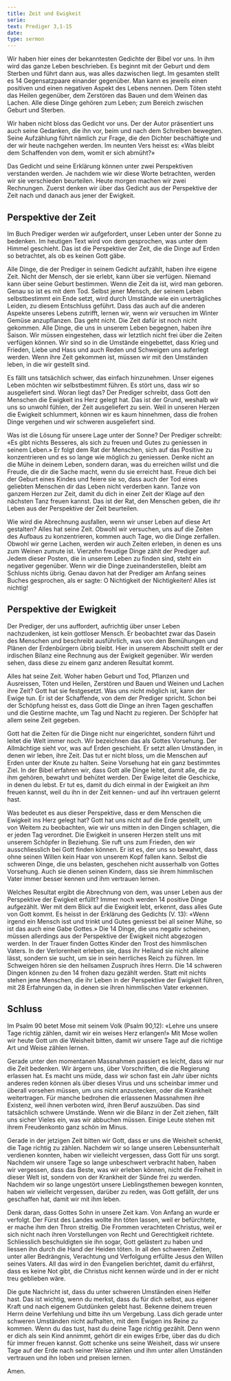```yaml
---
title: Zeit und Ewigkeit
serie: 
text: Prediger 3,1-15
date: 
type: sermon
---
```


Wir haben hier eines der bekanntesten Gedichte der Bibel vor uns. In ihm wird das ganze Leben beschrieben. Es beginnt mit der Geburt und dem Sterben und führt dann aus, was alles dazwischen liegt. Im gesamten stellt es 14 Gegensatzpaare einander gegenüber. Man kann es jeweils einen positiven und einen negativen Aspekt des Lebens nennen. Dem Töten steht das Heilen gegenüber, dem Zerstören das Bauen und dem Weinen das Lachen. Alle diese Dinge gehören zum Leben; zum Bereich zwischen Geburt und Sterben.

Wir haben nicht bloss das Gedicht vor uns. Der der Autor präsentiert uns auch seine Gedanken, die ihn vor, beim und nach dem Schreiben bewegten. Seine Aufzählung führt nämlich zur Frage, die den Dichter beschäftigte und der wir heute nachgehen werden. Im neunten Vers heisst es: «Was bleibt dem Schaffenden von dem, womit er sich abmüht?»

Das Gedicht und seine Erklärung können unter zwei Perspektiven verstanden werden. Je nachdem wie wir diese Worte betrachten, werden wir sie verschieden beurteilen. Heute morgen machen wir zwei Rechnungen. Zuerst denken wir über das Gedicht aus der Perspektive der Zeit nach und danach aus jener der Ewigkeit.

## Perspektive der Zeit

Im Buch Prediger werden wir aufgefordert, unser Leben unter der Sonne zu bedenken. Im heutigen Text wird von dem gesprochen, was unter dem Himmel geschieht. Das ist die Perspektive der Zeit, die die Dinge auf Erden so betrachtet, als ob es keinen Gott gäbe.

Alle Dinge, die der Prediger in seinem Gedicht aufzählt, haben ihre eigene Zeit. Nicht der Mensch, der sie erlebt, kann über sie verfügen. Niemand kann über seine Geburt bestimmen. Wenn die Zeit da ist, wird man geboren. Genau so ist es mit dem Tod. Selbst jener Mensch, der seinem Leben selbstbestimmt ein Ende setzt, wird durch Umstände wie ein unerträgliches Leiden, zu diesem Entschluss geführt. Dass das auch auf die anderen Aspekte unseres Lebens zutrifft, lernen wir, wenn wir versuchen im Winter Gemüse anzupflanzen. Das geht nicht. Die Zeit dafür ist noch nicht gekommen. Alle Dinge, die uns in unserem Leben begegnen, haben ihre Saison. Wir müssen eingestehen, dass wir letztlich nicht frei über die Zeiten verfügen können. Wir sind so in die Umstände eingebettet, dass Krieg und Frieden, Liebe und Hass und auch Reden und Schweigen uns auferlegt werden. Wenn ihre Zeit gekommen ist, müssen wir mit den Umständen leben, in die wir gestellt sind.

Es fällt uns tatsächlich schwer, das einfach hinzunehmen. Unser eigenes Leben möchten wir selbstbestimmt führen. Es stört uns, dass wir so ausgeliefert sind. Woran liegt das? Der Prediger schreibt, dass Gott den Menschen die Ewigkeit ins Herz gelegt hat. Das ist der Grund, weshalb wir uns so unwohl fühlen, der Zeit ausgeliefert zu sein. Weil in unseren Herzen die Ewigkeit schlummert, können wir es kaum hinnehmen, dass die frohen Dinge vergehen und wir schweren ausgeliefert sind.

Was ist die Lösung für unsere Lage unter der Sonne? Der Prediger schreibt: «Es gibt nichts Besseres, als sich zu freuen und Gutes zu geniessen in seinem Leben.» Er folgt dem Rat der Menschen, sich auf das Positive zu konzentrieren und es so lange wie möglich zu geniessen. Denke nicht an die Mühe in deinem Leben, sondern daran, was du erreichen willst und die Freude, die dir die Sache macht, wenn du sie erreicht hast. Freue dich bei der Geburt eines Kindes und feiere sie so, dass auch der Tod eines geliebten Menschen dir das Leben nicht verderben kann. Tanze von ganzem Herzen zur Zeit, damit du dich in einer Zeit der Klage auf den nächsten Tanz freuen kannst. Das ist der Rat, den Menschen geben, die ihr Leben aus der Perspektive der Zeit beurteilen.

Wie wird die Abrechnung ausfallen, wenn wir unser Leben auf diese Art gestalten? Alles hat seine Zeit. Obwohl wir versuchen, uns auf die Zeiten des Aufbaus zu konzentrieren, kommen auch Tage, wo die Dinge zerfallen. Obwohl wir gerne Lachen, werden wir auch Zeiten erleben, in denen es uns zum Weinen zumute ist. Vierzehn freudige Dinge zählt der Prediger auf. Jedem dieser Posten, die in unserem Leben zu finden sind, steht ein negativer gegenüber. Wenn wir die Dinge zueinanderstellen, bleibt am Schluss nichts übrig. Genau davon hat der Prediger am Anfang seines Buches gesprochen, als er sagte: O Nichtigkeit der Nichtigkeiten! Alles ist nichtig!

## Perspektive der Ewigkeit

Der Prediger, der uns auffordert, aufrichtig über unser Leben nachzudenken, ist kein gottloser Mensch. Er beobachtet zwar das Dasein des Menschen und beschreibt ausführlich, was von den Bemühungen und Plänen der Erdenbürgern übrig bleibt. Hier in unserem Abschnitt stellt er der irdischen Bilanz eine Rechnung aus der Ewigkeit gegenüber. Wir werden sehen, dass diese zu einem ganz anderen Resultat kommt.

Alles hat seine Zeit. Woher haben Geburt und Tod, Pflanzen und Ausreissen, Töten und Heilen, Zerstören und Bauen und Weinen und Lachen ihre Zeit? Gott hat sie festgesetzt. Was uns nicht möglich ist, kann der Ewige tun. Er ist der Schaffende, von dem der Prediger spricht. Schon bei der Schöpfung heisst es, dass Gott die Dinge an ihren Tagen geschaffen und die Gestirne machte, um Tag und Nacht zu regieren. Der Schöpfer hat allem seine Zeit gegeben.

Gott hat die Zeiten für die Dinge nicht nur eingerichtet, sondern führt und leitet die Welt immer noch. Wir bezeichnen das als Gottes Vorsehung. Der Allmächtige sieht vor, was auf Erden geschieht. Er setzt allen Umständen, in denen wir leben, ihre Zeit. Das tut er nicht bloss, um die Menschen auf Erden unter der Knute zu halten. Seine Vorsehung hat ein ganz bestimmtes Ziel. In der Bibel erfahren wir, dass Gott alle Dinge leitet, damit alle, die zu ihm gehören, bewahrt und behütet werden. Der Ewige leitet die Geschicke, in denen du lebst. Er tut es, damit du dich einmal in der Ewigkeit an ihm freuen kannst, weil du ihn in der Zeit kennen- und auf ihn vertrauen gelernt hast.

Was bedeutet es aus dieser Perspektive, dass er dem Menschen die Ewigkeit ins Herz gelegt hat? Gott hat uns nicht auf die Erde gestellt, um von Weitem zu beobachten, wie wir uns mitten in den Dingen schlagen, die er jeden Tag verordnet. Die Ewigkeit in unseren Herzen stellt uns mit unserem Schöpfer in Beziehung. Sie ruft uns zum Frieden, den wir ausschliesslich bei Gott finden können. Er ist es, der uns so bewahrt, dass ohne seinen Willen kein Haar von unserem Kopf fallen kann. Selbst die schweren Dinge, die uns belasten, geschehen nicht ausserhalb von Gottes Vorsehung. Auch sie dienen seinen Kindern, dass sie ihrem himmlischen Vater immer besser kennen und ihm vertrauen lernen.

Welches Resultat ergibt die Abrechnung von dem, was unser Leben aus der Perspektive der Ewigkeit erfüllt? Immer noch werden 14 positive Dinge aufgezählt. Wer mit dem Blick auf die Ewigkeit lebt, erkennt, dass alles Gute von Gott kommt. Es heisst in der Erklärung des Gedichts (V. 13): «Wenn irgend ein Mensch isst und trinkt und Gutes geniesst bei all seiner Mühe, so ist das auch eine Gabe Gottes.» Die 14 Dinge, die uns negativ scheinen, müssen allerdings aus der Perspektive der Ewigkeit nicht abgezogen werden. In der Trauer finden Gottes Kinder den Trost des himmlischen Vaters. In der Verlorenheit erleben sie, dass ihr Heiland sie nicht alleine lässt, sondern sie sucht, um sie in sein herrliches Reich zu führen. Im Schweigen hören sie den heilsamen Zuspruch ihres Herrn. Die 14 schweren Dingen können zu den 14 frohen dazu gezählt werden. Statt mit nichts stehen jene Menschen, die ihr Leben in der Perspektive der Ewigkeit führen, mit 28 Erfahrungen da, in denen sie ihren himmlischen Vater erkennen.

## Schluss

Im Psalm 90 betet Mose mit seinem Volk (Psalm 90,12): «Lehre uns unsere Tage richtig zählen, damit wir ein weises Herz erlangen!» Mit Mose wollen wir heute Gott um die Weisheit bitten, damit wir unsere Tage auf die richtige Art und Weise zählen lernen.

Gerade unter den momentanen Massnahmen passiert es leicht, dass wir nur die Zeit bedenken. Wir ärgern uns, über Vorschriften, die die Regierung erlassen hat. Es macht uns müde, dass wir schon fast ein Jahr über nichts anderes reden können als über dieses Virus und uns scheinbar immer und überall vorsehen müssen, um uns nicht anzustecken, oder die Krankheit weitertragen. Für manche bedrohen die erlassenen Massnahmen ihre Existenz, weil ihnen verboten wird, ihren Beruf auszuüben. Das sind tatsächlich schwere Umstände. Wenn wir die Bilanz in der Zeit ziehen, fällt uns sicher Vieles ein, was wir abbuchen müssen. Einige Leute stehen mit ihrem Freudenkonto ganz schön im Minus.

Gerade in der jetzigen Zeit bitten wir Gott, dass er uns die Weisheit schenkt, die Tage richtig zu zählen. Nachdem wir so lange unseren Lebensunterhalt verdienen konnten, haben wir vielleicht vergessen, dass Gott für uns sorgt. Nachdem wir unsere Tage so lange unbeschwert verbracht haben, haben wir vergessen, dass das Beste, was wir erleben können, nicht die Freiheit in dieser Welt ist, sondern von der Krankheit der Sünde frei zu werden. Nachdem wir so lange ungestört unsere Lieblingsthemen bewegen konnten, haben wir vielleicht vergessen, darüber zu reden, was Gott gefällt, der uns geschaffen hat, damit wir mit ihm leben.

Denk daran, dass Gottes Sohn in unsere Zeit kam. Von Anfang an wurde er verfolgt. Der Fürst des Landes wollte ihn töten lassen, weil er befürchtete, er mache ihm den Thron streitig. Die Frommen verachteten Christus, weil er sich nicht nach ihren Vorstellungen von Recht und Gerechtigkeit richtete. Schliesslich beschuldigten sie ihn sogar, Gott gelästert zu haben und liessen ihn durch die Hand der Heiden töten. In all den schweren Zeiten, unter aller Bedrängnis, Verachtung und Verfolgung erfüllte Jesus den Willen seines Vaters. All das wird in den Evangelien berichtet, damit du erfährst, dass es keine Not gibt, die Christus nicht kennen würde und in der er nicht treu geblieben wäre.

Die gute Nachricht ist, dass du unter schweren Umständen einen Helfer hast. Das ist wichtig, wenn du merkst, dass du für dich selbst, aus eigener Kraft und nach eigenem Gutdünken gelebt hast. Bekenne deinem treuen Herrn deine Verfehlung und bitte ihn um Vergebung. Lass dich gerade unter schweren Umständen nicht aufhalten, mit dem Ewigen ins Reine zu kommen. Wenn du das tust, hast du deine Tage richtig gezählt. Denn wenn er dich als sein Kind annimmt, gehört dir ein ewiges Erbe, über das du dich für immer freuen kannst. Gott schenke uns seine Weisheit, dass wir unsere Tage auf der Erde nach seiner Weise zählen und ihm unter allen Umständen vertrauen und ihn loben und preisen lernen.

Amen.
